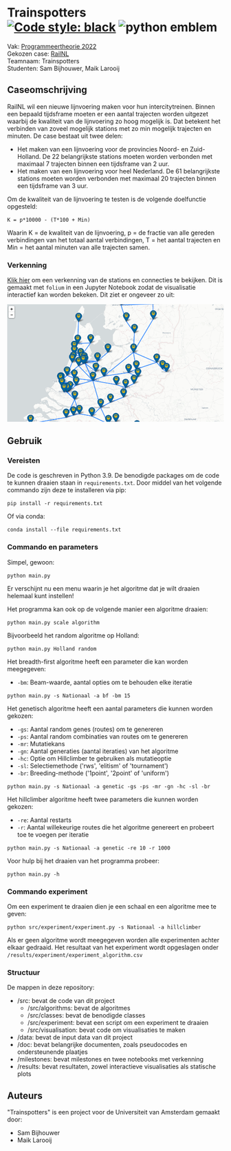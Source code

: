 # Trainspotters <br> [![Code style: black](https://img.shields.io/badge/code%20style-black-000000.svg)](https://github.com/psf/black) ![python emblem](https://badgen.net/pypi/python/black)

Vak: [Programmeertheorie 2022](theorie.mprog.nl) <br>
Gekozen case: [RailNL](https://theorie.mprog.nl/cases/railnl) <br>
Teamnaam: Trainspotters <br>
Studenten: Sam Bijhouwer, Maik Larooij

## Caseomschrijving

RailNL wil een nieuwe lijnvoering maken voor hun intercitytreinen. Binnen een bepaald tijdsframe moeten er een aantal trajecten worden uitgezet waarbij de kwaliteit van de lijnvoering zo hoog mogelijk is. Dat betekent het verbinden van zoveel mogelijk stations met zo min mogelijk trajecten en minuten. De case bestaat uit twee delen:

- Het maken van een lijnvoering voor de provincies Noord- en Zuid-Holland. De 22 belangrijkste stations moeten worden verbonden met maximaal 7 trajecten binnen een tijdsframe van 2 uur.
- Het maken van een lijnvoering voor heel Nederland. De 61 belangrijkste stations moeten worden verbonden met maximaal 20 trajecten binnen een tijdsframe van 3 uur.

Om de kwaliteit van de lijnvoering te testen is de volgende doelfunctie opgesteld:
```
K = p*10000 - (T*100 + Min)
```
Waarin K = de kwaliteit van de lijnvoering, p = de fractie van alle gereden verbindingen van het totaal aantal verbindingen, T = het aantal trajecten en Min = het aantal minuten van alle trajecten samen.

### Verkenning

[Klik hier](https://nbviewer.org/github/maiklarooij/Trainspotters/blob/main/milestones/exploration.ipynb) om een verkenning van de stations en connecties te bekijken. Dit is gemaakt met `folium` in een Jupyter Notebook zodat de visualisatie interactief kan worden bekeken. Dit ziet er ongeveer zo uit:

![Train map](doc/allstations.PNG)

## Gebruik

### Vereisten
De code is geschreven in Python 3.9. De benodigde packages om de code te kunnen draaien staan in `requirements.txt`. Door middel van het volgende commando zijn deze te installeren via pip:
```
pip install -r requirements.txt
```
Of via conda:
```
conda install --file requirements.txt
```

### Commando en parameters

Simpel, gewoon:

```
python main.py
```

Er verschijnt nu een menu waarin je het algoritme dat je wilt draaien helemaal kunt instellen!

Het programma kan ook op de volgende manier een algoritme draaien:

```
python main.py scale algorithm
```

Bijvoorbeeld het random algoritme op Holland:

```
python main.py Holland random
```

Het breadth-first algoritme heeft een parameter die kan worden meegegeven:

- `-bm`: Beam-waarde, aantal opties om te behouden elke iteratie

```
python main.py -s Nationaal -a bf -bm 15
```

Het genetisch algoritme heeft een aantal parameters die kunnen worden gekozen:

- `-gs`: Aantal random genes (routes) om te genereren
- `-ps`: Aantal random combinaties van routes om te genereren
- `-mr`: Mutatiekans
- `-gn`: Aantal generaties (aantal iteraties) van het algoritme
- `-hc`: Optie om Hillclimber te gebruiken als mutatieoptie
- `-sl`: Selectiemethode ('rws', 'elitism' of 'tournament')
- `-br`: Breeding-methode ('1point', '2point' of 'uniform')

```
python main.py -s Nationaal -a genetic -gs -ps -mr -gn -hc -sl -br
```

Het hillclimber algoritme heeft twee parameters die kunnen worden gekozen:

- `-re`: Aantal restarts
- `-r`: Aantal willekeurige routes die het algoritme genereert en probeert toe te voegen per iteratie

```
python main.py -s Nationaal -a genetic -re 10 -r 1000
```

Voor hulp bij het draaien van het programma probeer:

```
python main.py -h
```

### Commando experiment

Om een experiment te draaien dien je een schaal en een algoritme mee te geven:

```
python src/experiment/experiment.py -s Nationaal -a hillclimber
```

Als er geen algoritme wordt meegegeven worden alle experimenten achter elkaar gedraaid.
Het resultaat van het experiment wordt opgeslagen onder `/results/experiment/experiment_algorithm.csv`

### Structuur

De mappen in deze repository:
- /src: bevat de code van dit project
    - /src/algorithms: bevat de algoritmes
    - /src/classes: bevat de benodigde classes
    - /src/experiment: bevat een script om een experiment te draaien
    - /src/visualisation: bevat code om visualisaties te maken
- /data: bevat de input data van dit project
- /doc: bevat belangrijke documenten, zoals pseudocodes en ondersteunende plaatjes
- /milestones: bevat milestones en twee notebooks met verkenning
- /results: bevat resultaten, zowel interactieve visualisaties als statische plots

## Auteurs

"Trainspotters" is een project voor de Universiteit van Amsterdam gemaakt door:

- Sam Bijhouwer
- Maik Larooij